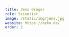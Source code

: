 ```yaml
---
title: Jens Gröger
role: Scientist
image: /static/img/jens.jpg
website: https://oeko.de/
order: 2
---
```

